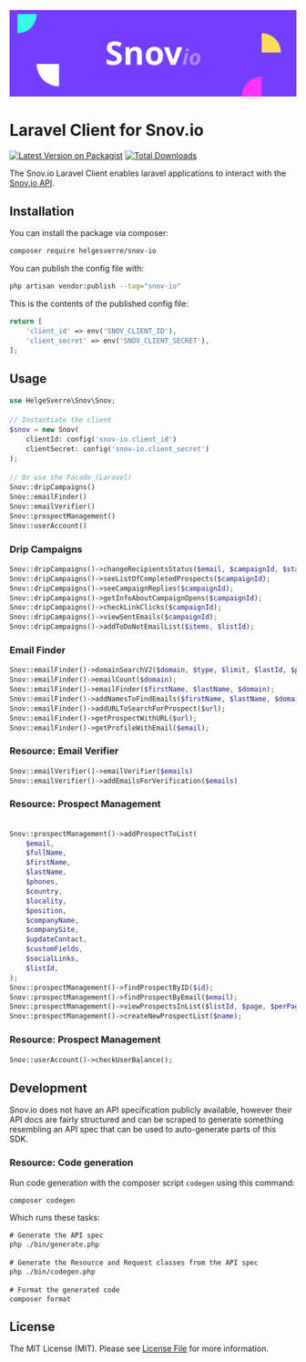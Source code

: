 <p align="center"><img src="./art/header.png"></p>

# Laravel Client for Snov.io

[![Latest Version on Packagist](https://img.shields.io/packagist/v/helgesverre/snov-io.svg?style=flat-square)](https://packagist.org/packages/helgesverre/snov-io)
[![Total Downloads](https://img.shields.io/packagist/dt/helgesverre/snov-io.svg?style=flat-square)](https://packagist.org/packages/helgesverre/snov-io)

The Snov.io Laravel Client enables laravel applications to interact with the [Snov.io API](https://snov.io/api).

## Installation

You can install the package via composer:

```bash
composer require helgesverre/snov-io
```

You can publish the config file with:

```bash
php artisan vendor:publish --tag="snov-io"
```

This is the contents of the published config file:

```php
return [
    'client_id' => env('SNOV_CLIENT_ID'),
    'client_secret' => env('SNOV_CLIENT_SECRET'),
];
```

## Usage

```php
use HelgeSverre\Snov\Snov;

// Instantiate the client
$snov = new Snov(
    clientId: config('snov-io.client_id')
    clientSecret: config('snov-io.client_secret')
);

// Or use the Facade (Laravel)
Snov::dripCampaigns()
Snov::emailFinder()
Snov::emailVerifier()
Snov::prospectManagement()
Snov::userAccount()
```

### Drip Campaigns

```php
Snov::dripCampaigns()->changeRecipientsStatus($email, $campaignId, $status);
Snov::dripCampaigns()->seeListOfCompletedProspects($campaignId);
Snov::dripCampaigns()->seeCampaignReplies($campaignId);
Snov::dripCampaigns()->getInfoAboutCampaignOpens($campaignId);
Snov::dripCampaigns()->checkLinkClicks($campaignId);
Snov::dripCampaigns()->viewSentEmails($campaignId);
Snov::dripCampaigns()->addToDoNotEmailList($items, $listId);
```

### Email Finder

```php
Snov::emailFinder()->domainSearchV2($domain, $type, $limit, $lastId, $positions);
Snov::emailFinder()->emailCount($domain);
Snov::emailFinder()->emailFinder($firstName, $lastName, $domain);
Snov::emailFinder()->addNamesToFindEmails($firstName, $lastName, $domain);
Snov::emailFinder()->addURLToSearchForProspect($url);
Snov::emailFinder()->getProspectWithURL($url);
Snov::emailFinder()->getProfileWithEmail($email);
```

### Resource: Email Verifier

```php
Snov::emailVerifier()->emailVerifier($emails)
Snov::emailVerifier()->addEmailsForVerification($emails)
```

### Resource: Prospect Management

```php

Snov::prospectManagement()->addProspectToList(
    $email,
    $fullName,
    $firstName,
    $lastName,
    $phones,
    $country,
    $locality,
    $position,
    $companyName,
    $companySite,
    $updateContact,
    $customFields,
    $socialLinks,
    $listId,
);
Snov::prospectManagement()->findProspectByID($id);
Snov::prospectManagement()->findProspectByEmail($email);
Snov::prospectManagement()->viewProspectsInList($listId, $page, $perPage);
Snov::prospectManagement()->createNewProspectList($name);
```

### Resource: Prospect Management

```php
Snov::userAccount()->checkUserBalance();
```

## Development

Snov.io does not have an API specification publicly available, however their API docs are fairly structured and can be
scraped to generate something resembling an API spec that can be used to auto-generate parts of this SDK.

### Resource: Code generation

Run code generation with the composer script `codegen` using this command:

```shell
composer codegen 
```

Which runs these tasks:

```shell
# Generate the API spec
php ./bin/generate.php

# Generate the Resource and Request classes from the API spec
php ./bin/codegen.php

# Format the generated code
composer format 
```

## License

The MIT License (MIT). Please see [License File](LICENSE.md) for more information.

